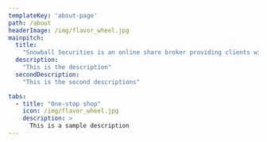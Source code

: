 ```yaml
---
templateKey: 'about-page'
path: /about
headerImage: /img/flavor_wheel.jpg
mainpitch:
  title: 
    "Snowball Securities is an online share broker providing clients with an online broking service that enables them to buy and sell securities on the world's largest share markets."
  description: 
    "This is the description"
  secondDescription: 
    "This is the second descriptions"

tabs:
  - title: "One-stop shop"
    icon: /img/flavor_wheel.jpg
    description: >
      This is a sample description
---
```

